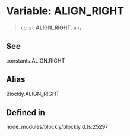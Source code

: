 # Variable: ALIGN_RIGHT

> `const` **ALIGN_RIGHT**: `any`

## See

constants.ALIGN.RIGHT

## Alias

Blockly.ALIGN_RIGHT

## Defined in

node_modules/blockly/blockly.d.ts:25297
